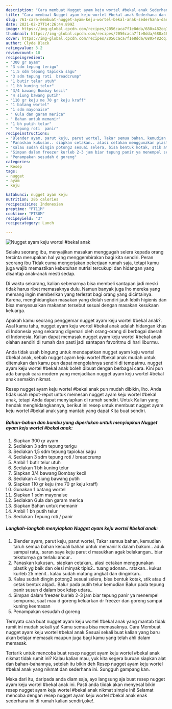 ```yaml
---
description: "Cara membuat Nugget ayam keju wortel #bekal anak Sederhana dan Mudah Dibuat"
title: "Cara membuat Nugget ayam keju wortel #bekal anak Sederhana dan Mudah Dibuat"
slug: 761-cara-membuat-nugget-ayam-keju-wortel-bekal-anak-sederhana-dan-mudah-dibuat
date: 2021-02-27T14:26:44.899Z
image: https://img-global.cpcdn.com/recipes/2056caca7f1e8dda/680x482cq70/nugget-ayam-keju-wortel-bekal-anak-foto-resep-utama.jpg
thumbnail: https://img-global.cpcdn.com/recipes/2056caca7f1e8dda/680x482cq70/nugget-ayam-keju-wortel-bekal-anak-foto-resep-utama.jpg
cover: https://img-global.cpcdn.com/recipes/2056caca7f1e8dda/680x482cq70/nugget-ayam-keju-wortel-bekal-anak-foto-resep-utama.jpg
author: Clyde Black
ratingvalue: 3.2
reviewcount: 10
recipeingredient:
- "300 gr ayam"
- "3 sdm tepung terigu"
- "1,5 sdm tepung tapioka sagu"
- "3 sdm tepung roti  breadcrump"
- "1 butir telur utuh"
- "1 bh kuning telur"
- "3/4 bawang Bombay kecil"
- "4 siung bawang putih"
- "110 gr keju me 70 gr keju kraff"
- "1 batang wortel"
- "1 sdm mayonaise"
- " Gula dan garam merica"
- " Bahan untuk memanir"
- "1 bh putih telur"
- " Tepung roti  panir"
recipeinstructions:
- "Blender ayam, parut keju, parut wortel, Takar semua bahan, kemudian taruh semua bahan kecuali bahan untuk memanir k dalam bakom.. aduk sampai rata,. saran saya keju parut d masukkan agak belakangan.. biar teksturnya ga terlalu ancur.."
- "Panaskan kukusan.. siapkan cetakan.. alasi cetakan menggunakan plastik yg baik dan olesi minyak tipis2.. tuang adonan.. ratakan.. kukus kurleb 25 menit.. kalau sudah matang angkat dan dinginkan.."
- "Kalau sudah dingin potong2 sesuai selera, bisa bentuk kotak, stik atau d cetak bentuk abjad.. Balur pada putih telur kemudian Balur pada tepung panir susun d dalam box kdap udara.."
- "Simpan dalam freezer kurleb 2-3 jam biar tepung panir ya menempel sempurna, saat mau d goreng keluarkan dr freezer dan goreng sampai kuning keemasan"
- "Penampakan sesudah d goreng"
categories:
- Resep
tags:
- nugget
- ayam
- keju

katakunci: nugget ayam keju 
nutrition: 286 calories
recipecuisine: Indonesian
preptime: "PT11M"
cooktime: "PT30M"
recipeyield: "3"
recipecategory: Lunch

---
```



![Nugget ayam keju wortel #bekal anak](https://img-global.cpcdn.com/recipes/2056caca7f1e8dda/680x482cq70/nugget-ayam-keju-wortel-bekal-anak-foto-resep-utama.jpg)

Selaku seorang ibu, menyajikan masakan menggugah selera kepada orang tercinta merupakan hal yang menggembirakan bagi kita sendiri. Peran seorang ibu Tidak cuma mengerjakan pekerjaan rumah saja, tetapi kamu juga wajib memastikan kebutuhan nutrisi tercukupi dan hidangan yang disantap anak-anak mesti sedap.

Di waktu  sekarang, kalian sebenarnya bisa membeli santapan jadi meski tidak harus ribet memasaknya dulu. Namun banyak juga lho mereka yang memang ingin memberikan yang terlezat bagi orang yang dicintainya. Karena, menghidangkan masakan yang diolah sendiri jauh lebih higienis dan bisa menyesuaikan makanan tersebut sesuai dengan masakan kesukaan keluarga. 



Apakah kamu seorang penggemar nugget ayam keju wortel #bekal anak?. Asal kamu tahu, nugget ayam keju wortel #bekal anak adalah hidangan khas di Indonesia yang sekarang digemari oleh orang-orang di berbagai daerah di Indonesia. Kalian dapat memasak nugget ayam keju wortel #bekal anak olahan sendiri di rumah dan pasti jadi santapan favoritmu di hari liburmu.

Anda tidak usah bingung untuk mendapatkan nugget ayam keju wortel #bekal anak, sebab nugget ayam keju wortel #bekal anak mudah untuk ditemukan dan kamu pun dapat mengolahnya sendiri di tempatmu. nugget ayam keju wortel #bekal anak boleh dibuat dengan berbagai cara. Kini pun ada banyak cara modern yang menjadikan nugget ayam keju wortel #bekal anak semakin nikmat.

Resep nugget ayam keju wortel #bekal anak pun mudah dibikin, lho. Anda tidak usah repot-repot untuk memesan nugget ayam keju wortel #bekal anak, tetapi Anda dapat menyiapkan di rumah sendiri. Untuk Kalian yang hendak menghidangkannya, berikut ini resep untuk membuat nugget ayam keju wortel #bekal anak yang mantab yang dapat Kita buat sendiri.

<!--inarticleads1-->

##### Bahan-bahan dan bumbu yang diperlukan untuk menyiapkan Nugget ayam keju wortel #bekal anak:

1. Siapkan 300 gr ayam
1. Sediakan 3 sdm tepung terigu
1. Sediakan 1,5 sdm tepung tapioka/ sagu
1. Sediakan 3 sdm tepung roti / breadcrump
1. Ambil 1 butir telur utuh
1. Sediakan 1 bh kuning telur
1. Siapkan 3/4 bawang Bombay kecil
1. Sediakan 4 siung bawang putih
1. Siapkan 110 gr keju (me 70 gr keju kraff)
1. Gunakan 1 batang wortel
1. Siapkan 1 sdm mayonaise
1. Sediakan  Gula dan garam merica
1. Siapkan  Bahan untuk memanir
1. Ambil 1 bh putih telur
1. Sediakan  Tepung roti / panir




<!--inarticleads2-->

##### Langkah-langkah menyiapkan Nugget ayam keju wortel #bekal anak:

1. Blender ayam, parut keju, parut wortel, Takar semua bahan, kemudian taruh semua bahan kecuali bahan untuk memanir k dalam bakom.. aduk sampai rata,. saran saya keju parut d masukkan agak belakangan.. biar teksturnya ga terlalu ancur..
1. Panaskan kukusan.. siapkan cetakan.. alasi cetakan menggunakan plastik yg baik dan olesi minyak tipis2.. tuang adonan.. ratakan.. kukus kurleb 25 menit.. kalau sudah matang angkat dan dinginkan..
1. Kalau sudah dingin potong2 sesuai selera, bisa bentuk kotak, stik atau d cetak bentuk abjad.. Balur pada putih telur kemudian Balur pada tepung panir susun d dalam box kdap udara..
1. Simpan dalam freezer kurleb 2-3 jam biar tepung panir ya menempel sempurna, saat mau d goreng keluarkan dr freezer dan goreng sampai kuning keemasan
1. Penampakan sesudah d goreng




Ternyata cara buat nugget ayam keju wortel #bekal anak yang mantab tidak rumit ini mudah sekali ya! Kamu semua bisa memasaknya. Cara Membuat nugget ayam keju wortel #bekal anak Sesuai sekali buat kalian yang baru akan belajar memasak maupun juga bagi kamu yang telah ahli dalam memasak.

Tertarik untuk mencoba buat resep nugget ayam keju wortel #bekal anak nikmat tidak rumit ini? Kalau kalian mau, yuk kita segera buruan siapkan alat dan bahan-bahannya, setelah itu bikin deh Resep nugget ayam keju wortel #bekal anak yang nikmat dan sederhana ini. Sungguh gampang kan. 

Maka dari itu, daripada anda diam saja, ayo langsung aja buat resep nugget ayam keju wortel #bekal anak ini. Pasti anda tiidak akan menyesal bikin resep nugget ayam keju wortel #bekal anak nikmat simple ini! Selamat mencoba dengan resep nugget ayam keju wortel #bekal anak enak sederhana ini di rumah kalian sendiri,oke!.


